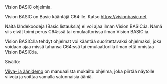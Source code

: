 Vision BASIC ohjelmia.

Vision BASIC on Basic kääntäjä C64:lle. Katso https://visionbasic.net

Näitä lähdekoodeja (Basic listauksia) ei voi ajaa ilman Vision BASIC:ia. Nämä siis eivät toimi perus C64:ssä tai emulaattorissa ilman Vision BASIC:ia.

Vision BASIC:lla tehdyt ohjelmat voi kääntää suoritettavaksi ohjelmaksi, joka voidaan ajaa missä tahansa C64:ssä tai emulaattorilla ilman että omistaa Vision BASIC:ia.

Sisältö:

[Viiva- ja äänidemo](Viiva-%20ja%20äänidemo.md) on manuaalista mukailtu ohjelma, joka piirtää näytölle viivoja ja soittaa samalla satunnaisia ääniä.

